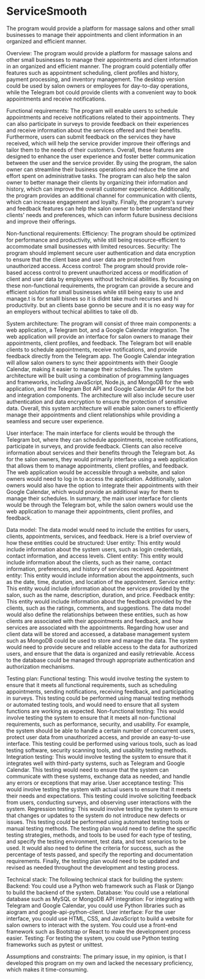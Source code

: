 # ServiceSmooth
The program would provide a platform for massage salons and other small businesses to manage their appointments and client information in an organized and efficient manner.

Overview:
The program would provide a platform for massage salons and other small businesses to manage their appointments and client information in an organized and efficient manner.
The program could potentially offer features such as appointment scheduling, client profiles and history, payment processing, and inventory management. The desktop version could be used by salon owners or employees for day-to-day operations, while the Telegram bot could provide clients with a convenient way to book appointments and receive notifications.

Functional requirements:
The program will enable users to schedule appointments and receive notifications related to their appointments. They can also participate in surveys to provide feedback on their experiences and receive information about the services offered and their benefits. Furthermore, users can submit feedback on the services they have received, which will help the service provider improve their offerings and tailor them to the needs of their customers. Overall, these features are designed to enhance the user experience and foster better communication between the user and the service provider.
By using the program, the salon owner can streamline their business operations and reduce the time and effort spent on administrative tasks. The program can also help the salon owner to better manage their clients by organizing their information and history, which can improve the overall customer experience. Additionally, the program provides an additional channel for communication with clients, which can increase engagement and loyalty. Finally, the program's survey and feedback features can help the salon owner to better understand their clients' needs and preferences, which can inform future business decisions and improve their offerings.

Non-functional requirements:
Efficiency: The program should be optimized for performance and productivity, while still being resource-efficient to accommodate small businesses with limited resources.
Security: The program should implement secure user authentication and data encryption to ensure that the client base and user data are protected from unauthorized access.
Access control: The program should provide role-based access control to prevent unauthorized access or modification of client and user data by employees without technical abilities.
By focusing on these non-functional requirements, the program can provide a secure and efficient solution for small businesses while still being easy to use and manage.t is for smalll bisnes so it is didnt take much recurses and hi productivity. but an clients base gonno be secure and it is no easy way for an employers without techical abilities to take oll db. 

System architecture:
The program will consist of three main components: a web application, a Telegram bot, and a Google Calendar integration. The web application will provide an interface for salon owners to manage their appointments, client profiles, and feedback. The Telegram bot will enable clients to schedule appointments, receive notifications, and provide feedback directly from the Telegram app. The Google Calendar integration will allow salon owners to sync their appointments with their Google Calendar, making it easier to manage their schedules.
The system architecture will be built using a combination of programming languages and frameworks, including JavaScript, Node.js, and MongoDB for the web application, and the Telegram Bot API and Google Calendar API for the bot and integration components. The architecture will also include secure user authentication and data encryption to ensure the protection of sensitive data.
Overall, this system architecture will enable salon owners to efficiently manage their appointments and client relationships while providing a seamless and secure user experience.

User interface: 
The main interface for clients would be through the Telegram bot, where they can schedule appointments, receive notifications, participate in surveys, and provide feedback. Clients can also receive information about services and their benefits through the Telegram bot.
As for the salon owners, they would primarily interface using a web application that allows them to manage appointments, client profiles, and feedback. The web application would be accessible through a website, and salon owners would need to log in to access the application.
Additionally, salon owners would also have the option to integrate their appointments with their Google Calendar, which would provide an additional way for them to manage their schedules.
In summary, the main user interface for clients would be through the Telegram bot, while the salon owners would use the web application to manage their appointments, client profiles, and feedback.

Data model:
The data model would need to include the entities for users, clients, appointments, services, and feedback. Here is a brief overview of how these entities could be structured:
User entity: This entity would include information about the system users, such as login credentials, contact information, and access levels.
Client entity: This entity would include information about the clients, such as their name, contact information, preferences, and history of services received.
Appointment entity: This entity would include information about the appointments, such as the date, time, duration, and location of the appointment.
Service entity: This entity would include information about the services provided by the salon, such as the name, description, duration, and price.
Feedback entity: This entity would include information about the feedback provided by the clients, such as the ratings, comments, and suggestions.
The data model would also define the relationships between these entities, such as how clients are associated with their appointments and feedback, and how services are associated with the appointments.
Regarding how user and client data will be stored and accessed, a database management system such as MongoDB could be used to store and manage the data. The system would need to provide secure and reliable access to the data for authorized users, and ensure that the data is organized and easily retrievable. Access to the database could be managed through appropriate authentication and authorization mechanisms.

Testing plan:
Functional testing: This would involve testing the system to ensure that it meets all functional requirements, such as scheduling appointments, sending notifications, receiving feedback, and participating in surveys. This testing could be performed using manual testing methods or automated testing tools, and would need to ensure that all system functions are working as expected.
Non-functional testing: This would involve testing the system to ensure that it meets all non-functional requirements, such as performance, security, and usability. For example, the system should be able to handle a certain number of concurrent users, protect user data from unauthorized access, and provide an easy-to-use interface. This testing could be performed using various tools, such as load testing software, security scanning tools, and usability testing methods.
Integration testing: This would involve testing the system to ensure that it integrates well with third-party systems, such as Telegram and Google Calendar. This testing would need to ensure that the system can communicate with these systems, exchange data as needed, and handle any errors or exceptions that may arise.
User acceptance testing: This would involve testing the system with actual users to ensure that it meets their needs and expectations. This testing could involve soliciting feedback from users, conducting surveys, and observing user interactions with the system.
Regression testing: This would involve testing the system to ensure that changes or updates to the system do not introduce new defects or issues. This testing could be performed using automated testing tools or manual testing methods.
The testing plan would need to define the specific testing strategies, methods, and tools to be used for each type of testing, and specify the testing environment, test data, and test scenarios to be used. It would also need to define the criteria for success, such as the percentage of tests passed, and specify the reporting and documentation requirements. Finally, the testing plan would need to be updated and revised as needed throughout the development and testing process.

Technical stack:
The following technical stack for building the system:
Backend: You could use a Python web framework such as Flask or Django to build the backend of the system.
Database: You could use a relational database such as MySQL or MongoDB
API integration: For integrating with Telegram and Google Calendar, you could use Python libraries such as aiogram and google-api-python-client. 
User interface: For the user interface, you could use HTML, CSS, and JavaScript to build a website for salon owners to interact with the system. You could use a front-end framework such as Bootstrap or React to make the development process easier.
Testing: For testing the system, you could use Python testing frameworks such as pytest or unittest.

Assumptions and constraints:
The primary issue, in my opinion, is that I developed this program on my own and lacked the necessary proficiency, which makes it time-consuming.
